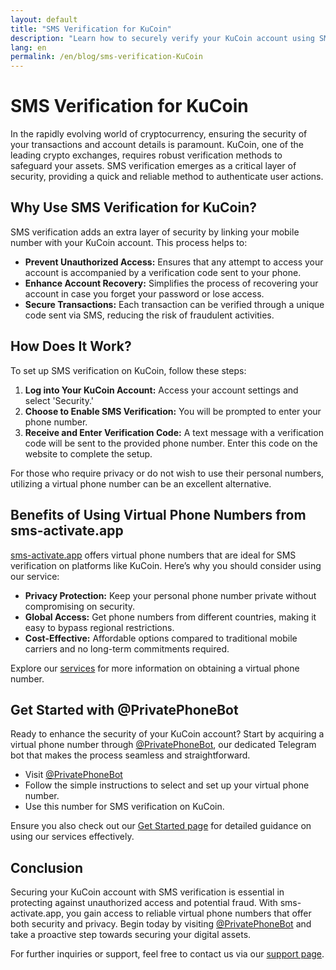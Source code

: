 ```yaml
---
layout: default
title: "SMS Verification for KuCoin"
description: "Learn how to securely verify your KuCoin account using SMS verification services."
lang: en
permalink: /en/blog/sms-verification-KuCoin
---
```


# SMS Verification for KuCoin

In the rapidly evolving world of cryptocurrency, ensuring the security of your transactions and account details is paramount. KuCoin, one of the leading crypto exchanges, requires robust verification methods to safeguard your assets. SMS verification emerges as a critical layer of security, providing a quick and reliable method to authenticate user actions.

## Why Use SMS Verification for KuCoin?

SMS verification adds an extra layer of security by linking your mobile number with your KuCoin account. This process helps to:

- **Prevent Unauthorized Access:** Ensures that any attempt to access your account is accompanied by a verification code sent to your phone.
- **Enhance Account Recovery:** Simplifies the process of recovering your account in case you forget your password or lose access.
- **Secure Transactions:** Each transaction can be verified through a unique code sent via SMS, reducing the risk of fraudulent activities.

## How Does It Work?

To set up SMS verification on KuCoin, follow these steps:

1. **Log into Your KuCoin Account:** Access your account settings and select 'Security.'
2. **Choose to Enable SMS Verification:** You will be prompted to enter your phone number.
3. **Receive and Enter Verification Code:** A text message with a verification code will be sent to the provided phone number. Enter this code on the website to complete the setup.

For those who require privacy or do not wish to use their personal numbers, utilizing a virtual phone number can be an excellent alternative.

## Benefits of Using Virtual Phone Numbers from sms-activate.app

[sms-activate.app](https://sms-activate.app) offers virtual phone numbers that are ideal for SMS verification on platforms like KuCoin. Here’s why you should consider using our service:

- **Privacy Protection:** Keep your personal phone number private without compromising on security.
- **Global Access:** Get phone numbers from different countries, making it easy to bypass regional restrictions.
- **Cost-Effective:** Affordable options compared to traditional mobile carriers and no long-term commitments required.

Explore our [services](/services) for more information on obtaining a virtual phone number.

## Get Started with @PrivatePhoneBot

Ready to enhance the security of your KuCoin account? Start by acquiring a virtual phone number through [@PrivatePhoneBot](https://t.me/PrivatePhoneBot), our dedicated Telegram bot that makes the process seamless and straightforward.

- Visit [@PrivatePhoneBot](https://t.me/PrivatePhoneBot)
- Follow the simple instructions to select and set up your virtual phone number.
- Use this number for SMS verification on KuCoin.

Ensure you also check out our [Get Started page](/get-started) for detailed guidance on using our services effectively.

## Conclusion

Securing your KuCoin account with SMS verification is essential in protecting against unauthorized access and potential fraud. With sms-activate.app, you gain access to reliable virtual phone numbers that offer both security and privacy. Begin today by visiting [@PrivatePhoneBot](https://t.me/PrivatePhoneBot) and take a proactive step towards securing your digital assets.

For further inquiries or support, feel free to contact us via our [support page](/support).